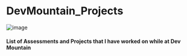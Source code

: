 # DevMountain_Projects
![image](https://user-images.githubusercontent.com/72669250/113948562-62b2b900-97ca-11eb-958c-4af49f518d00.png)
#### List of Assessments and Projects that I have worked on while at Dev Mountain
